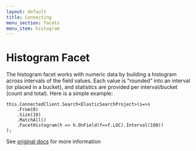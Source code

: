 ```yaml
---
layout: default
title: Connecting
menu_section: facets
menu_item: histogram
---
```



# Histogram Facet

The histogram facet works with numeric data by building a histogram across intervals of the field values. Each value is “rounded” into an interval (or placed in a bucket), and statistics are provided per interval/bucket (count and total). Here is a simple example:

	this.ConnectedClient.Search<ElasticSearchProject>(s=>s
		.From(0)
		.Size(10)
		.MatchAll()
		.FacetHistogram(h => h.OnField(f=>f.LOC).Interval(100))
	);

See [original docs](http://www.elasticsearch.org/guide/reference/api/search/facets/histogram-facet.html) for more information


